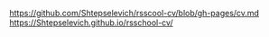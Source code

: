 https://github.com/Shtepselevich/rsscool-cv/blob/gh-pages/cv.md
https://Shtepselevich.github.io/rsschool-cv/